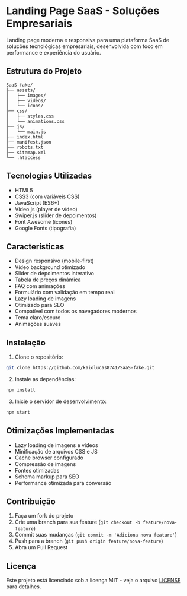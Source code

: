# Landing Page SaaS - Soluções Empresariais

Landing page moderna e responsiva para uma plataforma SaaS de soluções tecnológicas empresariais, desenvolvida com foco em performance e experiência do usuário.

## Estrutura do Projeto

```
SaaS-fake/
├── assets/
│   ├── images/
│   ├── videos/
│   └── icons/
├── css/
│   ├── styles.css
│   └── animations.css
├── js/
│   └── main.js
├── index.html
├── manifest.json
├── robots.txt
├── sitemap.xml
└── .htaccess
```

## Tecnologias Utilizadas

- HTML5
- CSS3 (com variáveis CSS)
- JavaScript (ES6+)
- Video.js (player de vídeo)
- Swiper.js (slider de depoimentos)
- Font Awesome (ícones)
- Google Fonts (tipografia)

## Características

- Design responsivo (mobile-first)
- Vídeo background otimizado
- Slider de depoimentos interativo
- Tabela de preços dinâmica
- FAQ com animações
- Formulário com validação em tempo real
- Lazy loading de imagens
- Otimizado para SEO
- Compatível com todos os navegadores modernos
- Tema claro/escuro
- Animações suaves

## Instalação

1. Clone o repositório:
```bash
git clone https://github.com/kaiolucas8741/SaaS-fake.git
```

2. Instale as dependências:
```bash
npm install
```

3. Inicie o servidor de desenvolvimento:
```bash
npm start
```

## Otimizações Implementadas

- Lazy loading de imagens e vídeos
- Minificação de arquivos CSS e JS
- Cache browser configurado
- Compressão de imagens
- Fontes otimizadas
- Schema markup para SEO
- Performance otimizada para conversão

## Contribuição

1. Faça um fork do projeto
2. Crie uma branch para sua feature (`git checkout -b feature/nova-feature`)
3. Commit suas mudanças (`git commit -m 'Adiciona nova feature'`)
4. Push para a branch (`git push origin feature/nova-feature`)
5. Abra um Pull Request

## Licença

Este projeto está licenciado sob a licença MIT - veja o arquivo [LICENSE](LICENSE) para detalhes. 
